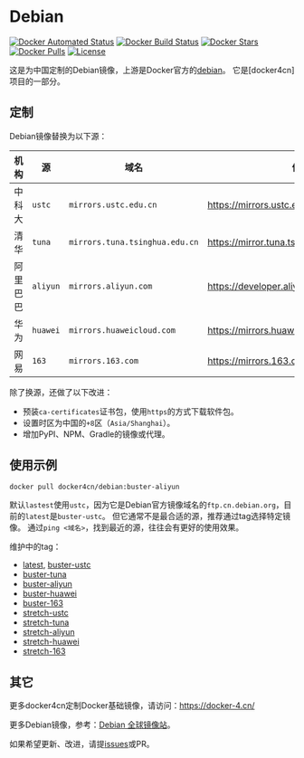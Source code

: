 # Debian

[![Docker Automated Status](https://img.shields.io/docker/cloud/automated/docker4cn/debian.svg)](https://hub.docker.com/r/docker4cn/debian/builds/)
[![Docker Build Status](https://img.shields.io/docker/cloud/build/docker4cn/debian.svg)](https://hub.docker.com/r/docker4cn/debian/builds/)
[![Docker Stars](https://img.shields.io/docker/stars/docker4cn/debian.svg)](https://hub.docker.com/r/docker4cn/debian/)
[![Docker Pulls](https://img.shields.io/docker/pulls/docker4cn/debian.svg)](https://hub.docker.com/r/docker4cn/debian/)
[![License](https://img.shields.io/github/license/docker4cn/debian.svg)](https://github.com/docker4cn/debian/blob/master/LICENSE)

这是为中国定制的Debian镜像，上游是Docker官方的[debian](https://hub.docker.com/_/debian)。
它是[docker4cn]项目的一部分。

## 定制

Debian镜像替换为以下源：

| 机构     | 源       | 域名                           | 信息链接                                           |
| ----     | --       | ----                           | --------                                           |
| 中科大   | `ustc`   | `mirrors.ustc.edu.cn`          | <https://mirrors.ustc.edu.cn/repogen/>             |
| 清华     | `tuna`   | `mirrors.tuna.tsinghua.edu.cn` | <https://mirror.tuna.tsinghua.edu.cn/help/debian/> |
| 阿里巴巴 | `aliyun` | `mirrors.aliyun.com`           | <https://developer.aliyun.com/mirror/>             |
| 华为     | `huawei` | `mirrors.huaweicloud.com`      | <https://mirrors.huaweicloud.com/>                 |
| 网易     | `163`    | `mirrors.163.com`              | <https://mirrors.163.com/>                         |

除了换源，还做了以下改进：

- 预装`ca-certificates`证书包，使用`https`的方式下载软件包。
- 设置时区为中国的`+8`区（`Asia/Shanghai`）。
- 增加PyPI、NPM、Gradle的镜像或代理。

## 使用示例

```sh
docker pull docker4cn/debian:buster-aliyun
```

默认`lastest`使用`ustc`，因为它是Debian官方镜像域名的`ftp.cn.debian.org`，目前的`latest`是`buster-ustc`。
但它通常不是最合适的源，推荐通过tag选择特定镜像。
通过`ping <域名>`，找到最近的源，往往会有更好的使用效果。

维护中的tag：

- [latest], [buster-ustc]
- [buster-tuna]
- [buster-aliyun]
- [buster-huawei]
- [buster-163]
- [stretch-ustc]
- [stretch-tuna]
- [stretch-aliyun]
- [stretch-huawei]
- [stretch-163]

[latest]:https://github.com/docker4cn/debian/blob/master/buster/ustc/Dockerfile
[buster-ustc]:https://github.com/docker4cn/debian/blob/master/buster/ustc/Dockerfile
[buster-tuna]:https://github.com/docker4cn/debian/blob/master/buster/tuna/Dockerfile
[buster-aliyun]:https://github.com/docker4cn/debian/blob/master/buster/aliyun/Dockerfile
[buster-huawei]:https://github.com/docker4cn/debian/blob/master/buster/huawei/Dockerfile
[buster-163]:https://github.com/docker4cn/debian/blob/master/buster/163/Dockerfile
[stretch-ustc]:https://github.com/docker4cn/debian/blob/master/stretch/ustc/Dockerfile
[stretch-tuna]:https://github.com/docker4cn/debian/blob/master/stretch/tuna/Dockerfile
[stretch-aliyun]:https://github.com/docker4cn/debian/blob/master/stretch/aliyun/Dockerfile
[stretch-huawei]:https://github.com/docker4cn/debian/blob/master/stretch/huawei/Dockerfile
[stretch-163]:https://github.com/docker4cn/debian/blob/master/stretch/163/Dockerfile

## 其它

更多docker4cn定制Docker基础镜像，请访问：<https://docker-4.cn/>

更多Debian镜像，参考：[Debian 全球镜像站](https://www.debian.org/mirror/list.zh-cn.html)。

如果希望更新、改进，请提[issues]或PR。

[issues]:https://github.com/docker4cn/debian/issues/new
